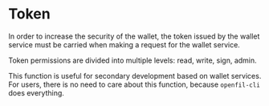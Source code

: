 # Token

In order to increase the security of the wallet, the token issued by the wallet service must be carried when making a request for the wallet service.&#x20;

Token permissions are divided into multiple levels: read, write, sign, admin.

This function is useful for secondary development based on wallet services. For users, there is no need to care about this function, because `openfil-cli` does everything.
